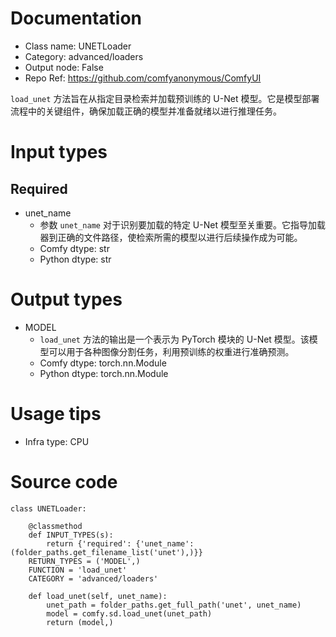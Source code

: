 # Documentation
- Class name: UNETLoader
- Category: advanced/loaders
- Output node: False
- Repo Ref: https://github.com/comfyanonymous/ComfyUI

`load_unet` 方法旨在从指定目录检索并加载预训练的 U-Net 模型。它是模型部署流程中的关键组件，确保加载正确的模型并准备就绪以进行推理任务。

# Input types
## Required
- unet_name
    - 参数 `unet_name` 对于识别要加载的特定 U-Net 模型至关重要。它指导加载器到正确的文件路径，使检索所需的模型以进行后续操作成为可能。
    - Comfy dtype: str
    - Python dtype: str

# Output types
- MODEL
    - `load_unet` 方法的输出是一个表示为 PyTorch 模块的 U-Net 模型。该模型可以用于各种图像分割任务，利用预训练的权重进行准确预测。
    - Comfy dtype: torch.nn.Module
    - Python dtype: torch.nn.Module

# Usage tips
- Infra type: CPU

# Source code
```
class UNETLoader:

    @classmethod
    def INPUT_TYPES(s):
        return {'required': {'unet_name': (folder_paths.get_filename_list('unet'),)}}
    RETURN_TYPES = ('MODEL',)
    FUNCTION = 'load_unet'
    CATEGORY = 'advanced/loaders'

    def load_unet(self, unet_name):
        unet_path = folder_paths.get_full_path('unet', unet_name)
        model = comfy.sd.load_unet(unet_path)
        return (model,)
```